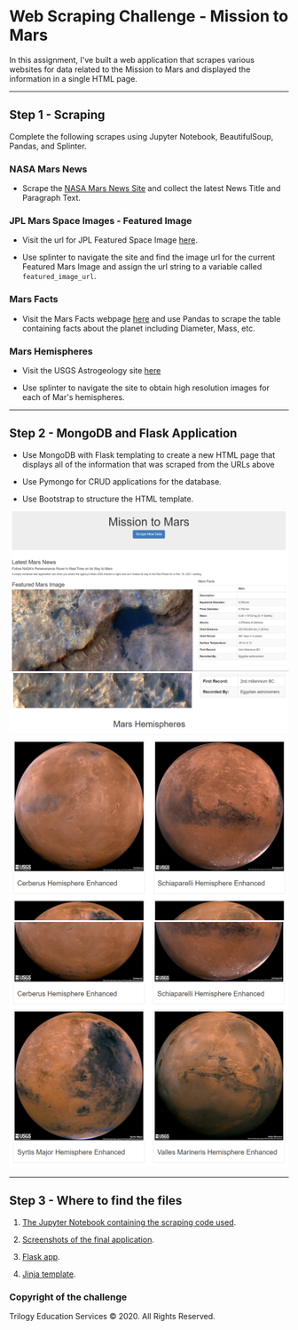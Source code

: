 # Web Scraping Challenge - Mission to Mars

In this assignment, I've built a web application that scrapes various websites for data related to the Mission to Mars and displayed the information in a single HTML page.

- - -

## Step 1 - Scraping

Complete the following scrapes using Jupyter Notebook, BeautifulSoup, Pandas, and Splinter.

### NASA Mars News

* Scrape the [NASA Mars News Site](https://mars.nasa.gov/news/) and collect the latest News Title and Paragraph Text.

### JPL Mars Space Images - Featured Image

* Visit the url for JPL Featured Space Image [here](https://www.jpl.nasa.gov/spaceimages/?search=&category=Mars).

* Use splinter to navigate the site and find the image url for the current Featured Mars Image and assign the url string to a variable called `featured_image_url`.

### Mars Facts

* Visit the Mars Facts webpage [here](https://space-facts.com/mars/) and use Pandas to scrape the table containing facts about the planet including Diameter, Mass, etc.

### Mars Hemispheres

* Visit the USGS Astrogeology site [here](https://astrogeology.usgs.gov/search/results?q=hemisphere+enhanced&k1=target&v1=Mars)

* Use splinter to navigate the site to obtain high resolution images for each of Mar's hemispheres.

- - -

## Step 2 - MongoDB and Flask Application

* Use MongoDB with Flask templating to create a new HTML page that displays all of the information that was scraped from the URLs above

* Use Pymongo for CRUD applications for the database.

* Use Bootstrap to structure the HTML template.

![final_app_part1](Missions_to_Mars/screenshots/screenshot_1.png)
![final_app_part2](Missions_to_Mars/screenshots/screenshot_2.png)
![final_app_part3](Missions_to_Mars/screenshots/screenshot_3.png)
- - -

## Step 3 - Where to find the files

1. [The Jupyter Notebook containing the scraping code used](Missions_to_Mars/mission_to_mars.ipynb).

2. [Screenshots of the final application](Missions_to_Mars/screenshots).

3. [Flask app](Missions_to_Mars/app.py).

4. [Jinja template](Missions_to_Mars/templates/index.html).


### Copyright of the challenge

Trilogy Education Services © 2020. All Rights Reserved.
